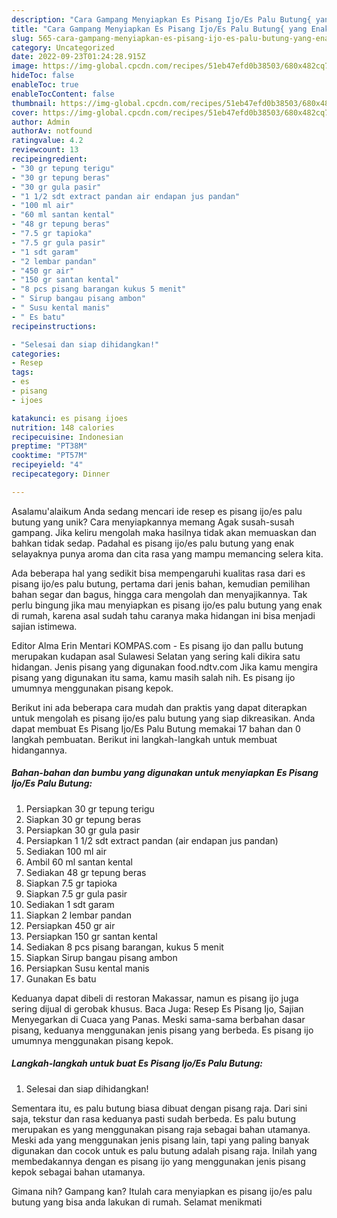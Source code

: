 ```yaml
---
description: "Cara Gampang Menyiapkan Es Pisang Ijo/Es Palu Butung{ yang Enak Banget"
title: "Cara Gampang Menyiapkan Es Pisang Ijo/Es Palu Butung{ yang Enak Banget"
slug: 565-cara-gampang-menyiapkan-es-pisang-ijo-es-palu-butung-yang-enak-banget
category: Uncategorized
date: 2022-09-23T01:24:28.915Z
image: https://img-global.cpcdn.com/recipes/51eb47efd0b38503/680x482cq70/es-pisang-ijoes-palu-butung-foto-resep-utama.jpg
hideToc: false
enableToc: true
enableTocContent: false
thumbnail: https://img-global.cpcdn.com/recipes/51eb47efd0b38503/680x482cq70/es-pisang-ijoes-palu-butung-foto-resep-utama.jpg
cover: https://img-global.cpcdn.com/recipes/51eb47efd0b38503/680x482cq70/es-pisang-ijoes-palu-butung-foto-resep-utama.jpg
author: Admin
authorAv: notfound
ratingvalue: 4.2
reviewcount: 13
recipeingredient:
- "30 gr tepung terigu"
- "30 gr tepung beras"
- "30 gr gula pasir"
- "1 1/2 sdt extract pandan air endapan jus pandan"
- "100 ml air"
- "60 ml santan kental"
- "48 gr tepung beras"
- "7.5 gr tapioka"
- "7.5 gr gula pasir"
- "1 sdt garam"
- "2 lembar pandan"
- "450 gr air"
- "150 gr santan kental"
- "8 pcs pisang barangan kukus 5 menit"
- " Sirup bangau pisang ambon"
- " Susu kental manis"
- " Es batu"
recipeinstructions:

- "Selesai dan siap dihidangkan!"
categories:
- Resep
tags:
- es
- pisang
- ijoes

katakunci: es pisang ijoes 
nutrition: 148 calories
recipecuisine: Indonesian
preptime: "PT38M"
cooktime: "PT57M"
recipeyield: "4"
recipecategory: Dinner

---
```



Asalamu'alaikum Anda sedang mencari ide resep es pisang ijo/es palu butung yang unik? Cara menyiapkannya memang Agak susah-susah gampang. Jika keliru mengolah maka hasilnya tidak akan memuaskan dan bahkan tidak sedap. Padahal es pisang ijo/es palu butung yang enak selayaknya punya aroma dan cita rasa yang mampu memancing selera kita.


Ada beberapa hal yang sedikit bisa mempengaruhi kualitas rasa dari es pisang ijo/es palu butung, pertama dari jenis bahan, kemudian pemilihan bahan segar dan bagus, hingga cara mengolah dan menyajikannya. Tak perlu bingung jika mau menyiapkan es pisang ijo/es palu butung yang enak di rumah, karena asal sudah tahu caranya maka hidangan ini bisa menjadi sajian istimewa.

Editor Alma Erin Mentari KOMPAS.com - Es pisang ijo dan pallu butung merupakan kudapan asal Sulawesi Selatan yang sering kali dikira satu hidangan. Jenis pisang yang digunakan food.ndtv.com Jika kamu mengira pisang yang digunakan itu sama, kamu masih salah nih. Es pisang ijo umumnya menggunakan pisang kepok.


Berikut ini ada beberapa cara mudah dan praktis yang dapat diterapkan untuk mengolah es pisang ijo/es palu butung yang siap dikreasikan. Anda dapat membuat Es Pisang Ijo/Es Palu Butung memakai 17 bahan dan 0 langkah pembuatan. Berikut ini langkah-langkah untuk membuat hidangannya.

<!--inarticleads1-->

##### Bahan-bahan dan bumbu yang digunakan untuk menyiapkan Es Pisang Ijo/Es Palu Butung:

1. Persiapkan 30 gr tepung terigu
1. Siapkan 30 gr tepung beras
1. Persiapkan 30 gr gula pasir
1. Persiapkan 1 1/2 sdt extract pandan (air endapan jus pandan)
1. Sediakan 100 ml air
1. Ambil 60 ml santan kental
1. Sediakan 48 gr tepung beras
1. Siapkan 7.5 gr tapioka
1. Siapkan 7.5 gr gula pasir
1. Sediakan 1 sdt garam
1. Siapkan 2 lembar pandan
1. Persiapkan 450 gr air
1. Persiapkan 150 gr santan kental
1. Sediakan 8 pcs pisang barangan, kukus 5 menit
1. Siapkan  Sirup bangau pisang ambon
1. Persiapkan  Susu kental manis
1. Gunakan  Es batu


Keduanya dapat dibeli di restoran Makassar, namun es pisang ijo juga sering dijual di gerobak khusus. Baca Juga: Resep Es Pisang Ijo, Sajian Menyegarkan di Cuaca yang Panas. Meski sama-sama berbahan dasar pisang, keduanya menggunakan jenis pisang yang berbeda. Es pisang ijo umumnya menggunakan pisang kepok. 

<!--inarticleads2-->

##### Langkah-langkah untuk buat Es Pisang Ijo/Es Palu Butung:


1. Selesai dan siap dihidangkan!

Sementara itu, es palu butung biasa dibuat dengan pisang raja. Dari sini saja, tekstur dan rasa keduanya pasti sudah berbeda. Es palu butung merupakan es yang menggunakan pisang raja sebagai bahan utamanya. Meski ada yang menggunakan jenis pisang lain, tapi yang paling banyak digunakan dan cocok untuk es palu butung adalah pisang raja. Inilah yang membedakannya dengan es pisang ijo yang menggunakan jenis pisang kepok sebagai bahan utamanya. 

Gimana nih? Gampang kan? Itulah cara menyiapkan es pisang ijo/es palu butung yang bisa anda lakukan di rumah. Selamat menikmati
